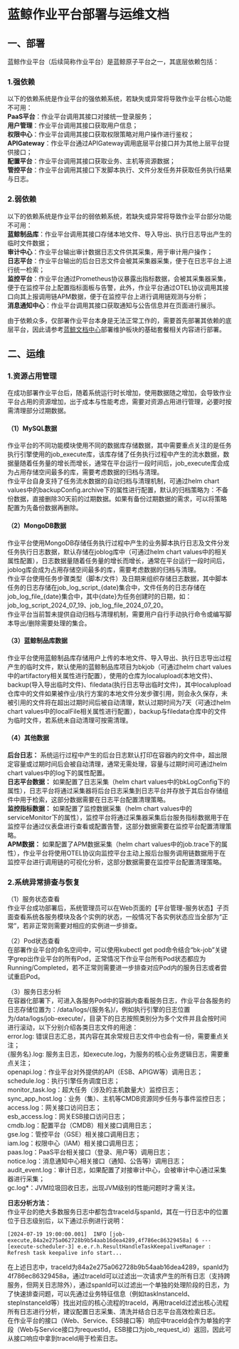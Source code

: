 # 蓝鲸作业平台部署与运维文档

## 一、部署
蓝鲸作业平台（后续简称作业平台）是蓝鲸原子平台之一，其底层依赖包括：
### 1.强依赖
以下的依赖系统是作业平台的强依赖系统，若缺失或异常将导致作业平台核心功能不可用：    
**PaaS平台**：作业平台调用其接口对接统一登录服务；  
**用户管理**：作业平台调用其接口获取用户信息；  
**权限中心**：作业平台调用其接口获取权限策略对用户操作进行鉴权；  
**APIGateway**：作业平台通过APIGateway调用底层平台接口并为其他上层平台提供接口；  
**配置平台**：作业平台调用其接口获取业务、主机等资源数据；  
**管控平台**：作业平台调用其接口下发脚本执行、文件分发任务并获取任务执行结果与日志。
### 2.弱依赖
以下的依赖系统是作业平台的弱依赖系统，若缺失或异常将导致作业平台部分功能不可用：  
**蓝鲸制品库**：作业平台调用其接口存储本地文件、导入导出、执行日志导出产生的临时文件数据；  
**审计中心**：作业平台输出审计数据日志文件供其采集，用于审计用户操作；  
**日志平台**：作业平台输出的后台日志文件会被其采集器采集，便于在日志平台上进行统一检索；  
**监控平台**：作业平台通过Prometheus协议暴露出指标数据，会被其采集器采集，便于在监控平台上配置指标面板与告警，此外，作业平台通过OTEL协议调用其接口向其上报调用链APM数据，便于在监控平台上进行调用链观测与分析；  
**消息通知中心**：作业平台调用其接口获取通知与公告信息并在页面进行展示。  

由于依赖众多，仅部署作业平台本身是无法正常工作的，需要首先部署其依赖的底层平台，因此请参考[蓝鲸文档中心](https://bk.tencent.com/docs/)部署维护板块的基础套餐相关内容进行部署。

## 二、运维
### 1.资源占用管理
在成功部署作业平台后，随着系统运行时长增加，使用数据随之增加，会导致作业平台占用的资源增加，出于成本与性能考虑，需要对资源占用进行管理，必要时按需清理部分过期数据。  
#### （1）MySQL数据
作业平台的不同功能模块使用不同的数据库存储数据，其中需要重点关注的是任务执行引擎使用的job_execute库，该库存储了任务执行过程中产生的流水数据，数据量随着任务量的增长而增长，通常在平台运行一段时间后，job_execute库会成为占用存储空间最多的库，需要考虑数据的归档与清理。  
作业平台自身支持了任务流水数据的自动归档与清理机制，可通过helm chart values中的backupConfig.archive下的属性进行配置，默认的归档策略为：不备份数据，直接删除30天前的过期数据。如果有备份过期数据的需求，可以将策略配置为先备份数据再删除。  

#### （2）MongoDB数据
作业平台使用MongoDB存储任务执行过程中产生的业务脚本执行日志及文件分发任务执行日志数据，默认存储在joblog库中（可通过helm chart values中的相关属性配置），日志数据量随着任务量的增长而增长，通常在平台运行一段时间后，joblog库会成为占用存储空间最多的库，需要考虑数据的归档与清理。  
作业平台使用任务步骤类型（脚本/文件）及日期来组织存储日志数据，其中脚本任务的日志存储在job_log_script_{date}集合中，文件任务的日志存储在job_log_file_{date}集合中，其中{date}为任务创建时的日期，如：job_log_script_2024_07_19、job_log_file_2024_07_20。  
作业平台当前暂未提供自动归档与清理机制，需要用户自行手动执行命令或编写脚本导出/删除需要处理的集合。  

#### （3）蓝鲸制品库数据
作业平台使用蓝鲸制品库存储用户上传的本地文件、导入导出、执行日志导出过程产生的临时文件，默认使用的蓝鲸制品库项目为bkjob（可通过helm chart values中的artifactory相关属性进行配置），使用的仓库为localupload(本地文件)、backup(导入导出临时文件)、filedata(执行日志导出临时文件)，其中localupload仓库中的文件如果被作业/执行方案的本地文件分发步骤引用，则会永久保存，未被引用的文件将在超出过期时间后被自动清理，默认过期时间为7天（可通过helm chart values中的localFile相关属性进行配置），backup与filedata仓库中的文件为临时文件，若系统未自动清理可按需清理。

#### （4）其他数据
**后台日志：** 系统运行过程中产生的后台日志默认打印在容器内的文件中，超出限定容量或过期时间后会被自动清理，通常无需处理，容量与过期时间可通过helm chart values中的log下的属性配置。    
**日志平台数据：** 如果配置了日志采集（helm chart values中的bkLogConfig下的属性），日志平台将通过采集器将后台日志采集到日志平台并存放于其后台存储组件中用于检索，这部分数据需要在日志平台配置清理策略。  
**监控指标数据：** 如果配置了监控数据采集（helm chart values中的serviceMonitor下的属性），监控平台将通过采集器采集后台服务指标数据用于在监控平台通过仪表盘进行查看或配置告警，这部分数据需要在监控平台配置清理策略。  
**APM数据：** 如果配置了APM数据采集（helm chart values中的job.trace下的属性），作业平台将使用OTEL协议向监控平台主动上报后台服务调用链数据用于在监控平台进行调用链的可视化分析，这部分数据需要在监控平台配置清理策略。  

### 2.系统异常排查与恢复
（1）服务状态查看  
作业平台成功部署后，系统管理员可以在Web页面的【平台管理-服务状态】子页面查看系统各服务模块及各个实例的状态，一般情况下各实例状态应当全部为“正常”，若非正常则需要对相应的实例进一步排查。  

（2）Pod状态查看  
在部署作业平台的命名空间中，可以使用kubectl get pod命令结合“bk-job”关键字grep出作业平台的所有Pod，正常情况下作业平台所有Pod状态都应为Running/Completed，若不正常则需要进一步排查对应Pod内的服务日志或者尝试重启Pod。  

（3）服务日志分析  
在容器化部署下，可进入各服务Pod中的容器内查看服务日志，作业平台各服务的日志存储位置为：/data/logs/{服务名}/，例如执行引擎的日志位置为/data/logs/job-execute/，目录下的日志按照类别分为多个文件并且会按时间进行滚动，以下分别介绍各类日志文件的用途：  
error.log: 错误日志汇总，其内容在其余常规日志文件中也会有一份，需要重点关注；  
{服务名}.log: 服务主日志，如execute.log，为服务的核心业务逻辑日志，需要重点关注；  
openapi.log：作业平台对外提供的API（ESB、APIGW等）调用日志；  
schedule.log：执行引擎任务调度日志；  
monitor_task.log：超大任务（涉及的主机数量大）监控日志；  
sync_app_host.log：业务（集）、主机等CMDB资源同步任务与事件监控日志；  
access.log：网关接口访问日志；  
esb_access.log：网关ESB接口访问日志；  
cmdb.log：配置平台（CMDB）相关接口调用日志；  
gse.log：管控平台（GSE）相关接口调用日志；  
iam.log：权限中心（IAM）相关接口调用日志；  
paas.log：PaaS平台相关接口（登录、用户等）调用日志；  
notice.log：消息通知中心相关接口（通知、公告等）调用日志；  
audit_event.log：审计日志，如果配置了对接审计中心，会被审计中心通过采集器进行采集；   
gc.log*：JVM垃圾回收日志，出现JVM级别的性能问题时才需关注。  

**日志分析方法：**  
作业平台的绝大多数服务日志中都包含traceId与spanId，其在一行日志中的位置位于日志级别后，以下通过示例进行说明：  
```shell
[2024-07-19 19:00:00.001]  INFO [job-execute,84a2e275a062728b9b54aab16dea4289,4f786ec86329458a] 6 --- [execute-scheduler-3] e.e.r.h.ResultHandleTaskKeepaliveManager : Refresh task keepalive info start...
```
在上述日志中，traceId为84a2e275a062728b9b54aab16dea4289，spanId为4f786ec86329458a，通过traceId可以过滤出一次请求产生的所有日志（支持跨服务，但网关日志除外），通过spanId可以过滤出一个单独的处理阶段的日志，为了快速排查问题，可以先通过业务特征信息（例如taskInstanceId、stepInstanceId等）找出对应的核心流程的traceId，再用traceId过滤出核心流程所有日志进行分析，建议配置日志采集、清洗并结合日志平台高效检索日志。    
在作业平台的接口（Web、Service、ESB接口等）响应中traceId会作为单独的字段（Web与Service接口为requestId，ESB接口为job_request_id）返回，因此可从接口响应中拿到traceId用于检索日志。

